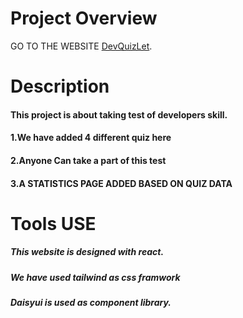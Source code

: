 # Project Overview

GO TO THE WEBSITE [DevQuizLet](https://devquizlet.netlify.app/).

# Description 
#### This project is about taking test of developers skill.
#### 1.We have added 4 different quiz here 
#### 2.Anyone Can take a part of this test
#### 3.A STATISTICS PAGE ADDED BASED ON QUIZ DATA

# Tools USE
##### This website is designed with react.
##### We have used tailwind as css framwork
##### Daisyui is used as component library.


